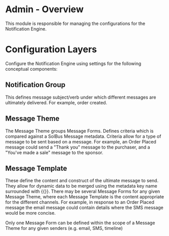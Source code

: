 # Admin - Overview

This module is responsible for managing the configurations for the Notification Engine.

# Configuration Layers

Configure the Notification Engine using settings for the following conceptual components:

## Notification Group

This defines message subject/verb under which different messages are ultimately delivered. For example, order created.

## Message Theme

The Message Theme groups Message Forms.
Defines criteria which is compared against a SolBus Message metadata.
Criteria allow for a type of message to be sent based on a message.
For example, an Order Placed message could send a "Thank you" message to the purchaser, and a "You've made a sale" message to the sponsor.

## Message Template

These define the content and construct of the ultimate message to send.
They allow for dynamic data to be merged using the metadata key name surrounded with {{}}.
There may be several Message Forms for any given Message Theme, where each Message Template is the content appropriate for the different channels.
For example, in response to an Order Placed message the email message could contain details where the SMS message would be more concise.

Only one Message Form can be defined within the scope of a Message Theme for any given senders (e.g. email, SMS, timeline)

